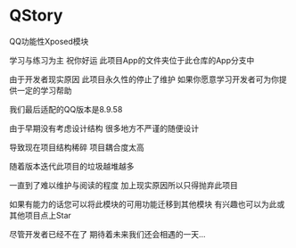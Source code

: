 # QStory
QQ功能性Xposed模块

学习与练习为主 祝你好运 此项目App的文件夹位于此仓库的App分支中

由于开发者现实原因 此项目永久性的停止了维护 如果你愿意学习开发者可为你提供一定的学习帮助

我们最后适配的QQ版本是8.9.58

由于早期没有考虑设计结构 很多地方不严谨的随便设计 

导致现在项目结构稀碎 项目耦合度太高 

随着版本迭代此项目的垃圾越堆越多 

一直到了难以维护与阅读的程度 加上现实原因所以只得抛弃此项目


如果有能力的话您可以将此模块的可用功能迁移到其他模块 有兴趣也可以为此或其他项目点上Star 


尽管开发者已经不在了 期待着未来我们还会相遇的一天...
